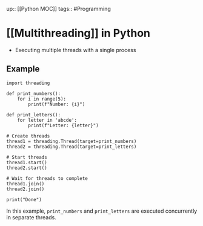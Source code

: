 up:: [[Python MOC]]
tags:: #Programming 
# [[Multithreading]] in Python
- Executing multiple threads with a single process
## Example
```
import threading

def print_numbers():
    for i in range(5):
        print(f"Number: {i}")

def print_letters():
    for letter in 'abcde':
        print(f"Letter: {letter}")

# Create threads
thread1 = threading.Thread(target=print_numbers)
thread2 = threading.Thread(target=print_letters)

# Start threads
thread1.start()
thread2.start()

# Wait for threads to complete
thread1.join()
thread2.join()

print("Done")

```

In this example, `print_numbers` and `print_letters` are executed concurrently in separate threads.